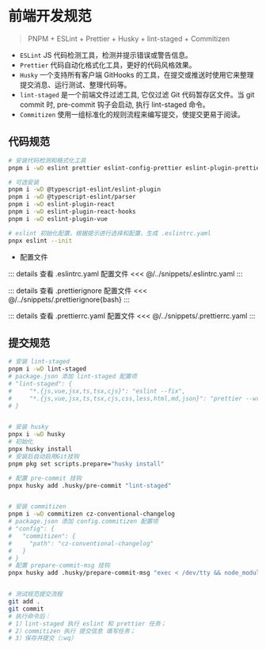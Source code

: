 # 前端开发规范

> PNPM + ESLint + Prettier + Husky + lint-staged + Commitizen

-   `ESLint` JS 代码检测工具，检测并提示错误或警告信息。
-   `Prettier` 代码自动化格式化工具，更好的代码风格效果。
-   `Husky` 一个支持所有客户端 GitHooks 的工具，在提交或推送时使用它来整理提交消息、运行测试、整理代码等。
-   `lint-staged` 是一个前端文件过滤工具, 它仅过滤 Git 代码暂存区文件。当 git commit 时, pre-commit 钩子会启动, 执行 lint-staged 命令。
-   `Commitizen` 使用一组标准化的规则流程来编写提交，使提交更易于阅读。


## 代码规范

```bash
# 安装代码检测和格式化工具
pnpm i -wD eslint prettier eslint-config-prettier eslint-plugin-prettier

# 可选安装
pnpm i -wD @typescript-eslint/eslint-plugin
pnpm i -wD @typescript-eslint/parser
pnpm i -wD eslint-plugin-react
pnpm i -wD eslint-plugin-react-hooks
pnpm i -wD eslint-plugin-vue

# eslint 初始化配置，根据提示进行选择和配置，生成 .eslintrc.yaml
pnpx eslint --init
```

-   配置文件

::: details 查看 .eslintrc.yaml 配置文件
<<< @/../snippets/.eslintrc.yaml
:::

::: details 查看 .prettierignore 配置文件
<<< @/../snippets/.prettierignore{bash}
:::

::: details 查看 .prettierrc.yaml 配置文件
<<< @/../snippets/.prettierrc.yaml
:::

## 提交规范

```bash
# 安装 lint-staged
pnpm i -wD lint-staged
# package.json 添加 lint-staged 配置项
# "lint-staged": {
#     "*.{js,vue,jsx,ts,tsx,cjs}": "eslint --fix",
#     "*.{js,vue,jsx,ts,tsx,cjs,css,less,html,md,json}": "prettier --write"
# }


# 安装 husky
pnpx i -wD husky
# 初始化
pnpx husky install
# 安装后自动启用Git挂钩
pnpm pkg set scripts.prepare="husky install"

# 配置 pre-commit 挂钩
pnpx husky add .husky/pre-commit "lint-staged"


# 安装 commitizen
pnpm i -wD commitizen cz-conventional-changelog
# package.json 添加 config.commitizen 配置项
# "config": {
#   "commitizen": {
#     "path": "cz-conventional-changelog"
#   }
# }
# 配置 prepare-commit-msg 挂钩
pnpx husky add .husky/prepare-commit-msg "exec < /dev/tty && node_modules/.bin/cz --hook || true"


# 测试规范提交流程
git add .
git commit
# 执行命令后：
# 1）lint-staged 执行 eslint 和 prettier 任务；
# 2）commitizen 执行 提交信息 填写任务；
# 3）保存并提交（:wq）
```
